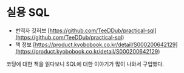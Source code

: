 # 실용 SQL
- 번역자 깃허브
  [https://github.com/TeeDDub/practical-sql](<https://github.com/TeeDDub/practical-sql>)
- 책 정보
  [https://product.kyobobook.co.kr/detail/S000200642129](<https://product.kyobobook.co.kr/detail/S000200642129>)

코딩에 대한 책을 읽다보니 SQL에 대한 이야기가 많이 나와서 구입했다.  